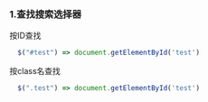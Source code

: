 ### 1.查找搜索选择器

按ID查找

``` JavaScript
  $("#test") => document.getElementById('test')
```

按class名查找

``` JavaScript
  $(".test") => document.getElementById('test')
```